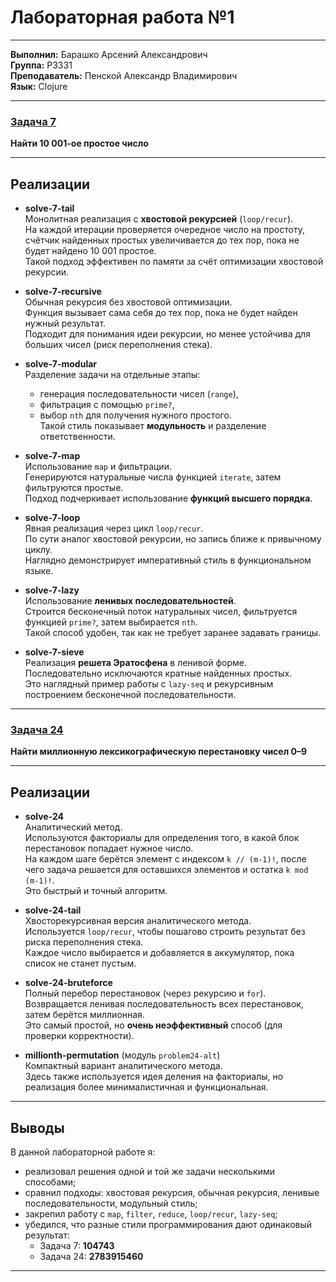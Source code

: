 # Лабораторная работа №1
---
**Выполнил:** Барашко Арсений Александрович  
**Группа:** Р3331  
**Преподаватель:** Пенской Александр Владимирович  
**Язык:** Clojure

---

### [Задача 7](https://projecteuler.net/problem=7)  
**Найти 10 001-ое простое число**

---

## Реализации

- **solve-7-tail**  
  Монолитная реализация с **хвостовой рекурсией** (`loop/recur`).  
  На каждой итерации проверяется очередное число на простоту, счётчик найденных простых увеличивается до тех пор, пока не будет найдено 10 001 простое.  
  Такой подход эффективен по памяти за счёт оптимизации хвостовой рекурсии.

- **solve-7-recursive**  
  Обычная рекурсия без хвостовой оптимизации.  
  Функция вызывает сама себя до тех пор, пока не будет найден нужный результат.  
  Подходит для понимания идеи рекурсии, но менее устойчива для больших чисел (риск переполнения стека).

- **solve-7-modular**  
  Разделение задачи на отдельные этапы:
  - генерация последовательности чисел (`range`),
  - фильтрация с помощью `prime?`,
  - выбор `nth` для получения нужного простого.  
  Такой стиль показывает **модульность** и разделение ответственности.

- **solve-7-map**  
  Использование `map` и фильтрации.  
  Генерируются натуральные числа функцией `iterate`, затем фильтруются простые.  
  Подход подчеркивает использование **функций высшего порядка**.

- **solve-7-loop**  
  Явная реализация через цикл `loop/recur`.  
  По сути аналог хвостовой рекурсии, но запись ближе к привычному циклу.  
  Наглядно демонстрирует императивный стиль в функциональном языке.

- **solve-7-lazy**  
  Использование **ленивых последовательностей**.  
  Строится бесконечный поток натуральных чисел, фильтруется функцией `prime?`, затем выбирается `nth`.  
  Такой способ удобен, так как не требует заранее задавать границы.

- **solve-7-sieve**  
  Реализация **решета Эратосфена** в ленивой форме.  
  Последовательно исключаются кратные найденных простых.  
  Это наглядный пример работы с `lazy-seq` и рекурсивным построением бесконечной последовательности.

---

### [Задача 24](https://projecteuler.net/problem=24)  
**Найти миллионную лексикографическую перестановку чисел 0–9**

---

## Реализации

- **solve-24**  
  Аналитический метод.  
  Используются факториалы для определения того, в какой блок перестановок попадает нужное число.  
  На каждом шаге берётся элемент с индексом `k // (m-1)!`, после чего задача решается для оставшихся элементов и остатка `k mod (m-1)!`.  
  Это быстрый и точный алгоритм.

- **solve-24-tail**  
  Хвосторекурсивная версия аналитического метода.  
  Используется `loop/recur`, чтобы пошагово строить результат без риска переполнения стека.  
  Каждое число выбирается и добавляется в аккумулятор, пока список не станет пустым.

- **solve-24-bruteforce**  
  Полный перебор перестановок (через рекурсию и `for`).  
  Возвращается ленивая последовательность всех перестановок, затем берётся миллионная.  
  Это самый простой, но **очень неэффективный** способ (для проверки корректности).

- **millionth-permutation** (модуль `problem24-alt`)  
  Компактный вариант аналитического метода.  
  Здесь также используется идея деления на факториалы, но реализация более минималистичная и функциональная.  

---

## Выводы

В данной лабораторной работе я:

- реализовал решения одной и той же задачи несколькими способами;
- сравнил подходы: хвостовая рекурсия, обычная рекурсия, ленивые последовательности, модульный стиль;
- закрепил работу с `map`, `filter`, `reduce`, `loop/recur`, `lazy-seq`;
- убедился, что разные стили программирования дают одинаковый результат:  
  - Задача 7: **104743**  
  - Задача 24: **2783915460**

---

